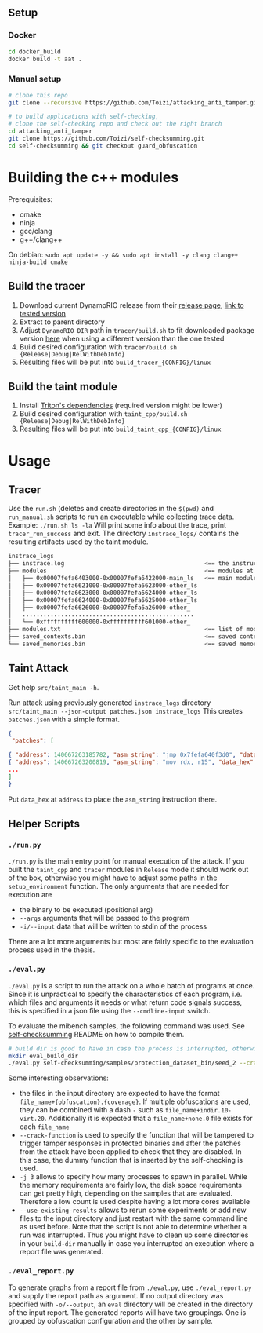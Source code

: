 ## Setup

### Docker
```bash
cd docker_build
docker build -t aat .
```

### Manual setup
```bash
# clone this repo
git clone --recursive https://github.com/Toizi/attacking_anti_tamper.git

# to build applications with self-checking,
# clone the self-checking repo and check out the right branch
cd attacking_anti_tamper
git clone https://github.com/Toizi/self-checksumming.git
cd self-checksumming && git checkout guard_obfuscation
```
# Building the c++ modules
Prerequisites:
- cmake
- ninja
- gcc/clang
- g++/clang++

On debian: `sudo apt update -y && sudo apt install -y clang clang++ ninja-build cmake`


## Build the tracer

1. Download current DynamoRIO release from their [release page](https://github.com/DynamoRIO/dynamorio/releases), [link to tested version](https://github.com/DynamoRIO/dynamorio/releases/download/release_8.0.0-1/DynamoRIO-Linux-8.0.0-1.tar.gz)
2. Extract to parent directory
3. Adjust `DynamoRIO_DIR` path in `tracer/build.sh` to fit downloaded package version [here](https://github.com/Toizi/attacking_anti_tamper/blob/4839aa42296648800b5daeb50666fa4e33fbb977/tracer/build.sh#L19-L24) when using a different version than the one tested
4. Build desired configuration with `tracer/build.sh {Release|Debug|RelWithDebInfo}`
5. Resulting files will be put into `build_tracer_{CONFIG}/linux`

## Build the taint module
1. Install [Triton's dependencies](https://triton.quarkslab.com/documentation/doxygen/#install_sec) (required version might be lower)
2. Build desired configuration with `taint_cpp/build.sh {Release|Debug|RelWithDebInfo}`
3. Resulting files will be put into `build_taint_cpp_{CONFIG}/linux`

# Usage

## Tracer
Use the `run.sh` (deletes and create directories in the `$(pwd)` and `run_manual.sh` scripts to run an executable while collecting trace data.
Example:
`./run.sh ls -la`
Will print some info about the trace, print `tracer_run_success` and exit.
The directory `instrace_logs/` contains the resulting artifacts used by the taint module.

```bash
instrace_logs
├── instrace.log                                        <== the instruction trace
├── modules                                             <== modules at the entry point (binary)
│   ├── 0x00007fefa6403000-0x00007fefa6422000-main_ls   <== main module
│   ├── 0x00007fefa6621000-0x00007fefa6623000-other_ls
│   ├── 0x00007fefa6623000-0x00007fefa6624000-other_ls
│   ├── 0x00007fefa6624000-0x00007fefa6625000-other_ls
│   ├── 0x00007fefa6626000-0x00007fefa6a26000-other_
│   .................................................
│   └── 0xffffffffff600000-0xffffffffff601000-other_
├── modules.txt                                         <== list of modules + address (txt)
├── saved_contexts.bin                                  <== saved context dumps
└── saved_memories.bin                                  <== saved memory dumps
```

## Taint Attack
Get help `src/taint_main -h`.

Run attack using previously generated `instrace_logs` directory
`src/taint_main --json-output patches.json instrace_logs`
This creates `patches.json` with a simple format.
```json
{
 "patches": [

{ "address": 140667263185782, "asm_string": "jmp 0x7fefa640f3d0", "data_hex": "eb58" },
{ "address": 140667263200819, "asm_string": "mov rdx, r15", "data_hex": "4c89fa90" },
...
]
}
```
Put `data_hex` at `address` to place the `asm_string` instruction there.

## Helper Scripts
### `./run.py`
`./run.py` is the main entry point for manual execution of the attack.
If you built the `taint_cpp` and `tracer` modules in `Release` mode it should
work out of the box, otherwise you might have to adjust some paths in
the `setup_environment` function.
The only arguments that are needed for execution are
- the binary to be executed (positional arg)
- `--args` arguments that will be passed to the program
- `-i/--input` data that will be written to stdin of the process

There are a lot more arguments but most are fairly specific to the evaluation
process used in the thesis.

### `./eval.py`
`./eval.py` is a script to run the attack on a whole batch of programs at once.
Since it is unpractical to specify the characteristics of each program, i.e.
which files and arguments it needs or what return code signals success, this
is specified in a json file using the `--cmdline-input` switch.

To evaluate the mibench samples, the following command was used.
See [self-checksumming](https://github.com/Toizi/self-checksumming/tree/guard_obfuscation)
README on how to compile them.
```bash
# build dir is good to have in case the process is interrupted, otherwise /tmp is used
mkdir eval_build_dir
./eval.py self-checksumming/samples/protection_dataset_bin/seed_2 --crack-function mibench_dummy --cmdline-input self-checksumming/samples/cmdline-args/cmdline.json -j 3 --build-dir ./eval_build_dir --use-existing-results -o full_report.json`
```

Some interesting observations:
- the files in the input directory are expected to have the format
`file_name+{obfuscation}.{coverage}`. If multiple obfuscations are used, they
can be combined with a dash `-` such as `file_name+indir.10-virt.20`.
Additionally it is expected that a `file_name+none.0` file exists for each
`file_name`
- `--crack-function` is used to specify the function that will be tampered to
trigger tamper responses in protected binaries and after the patches from the
attack have been applied to check that they are disabled. In this case, the
dummy function that is inserted by the self-checking is used.
- `-j 3` allows to specify how many processes to spawn in parallel. While the
memory requirements are fairly low, the disk space requirements can get pretty
high, depending on the samples that are evaluated. Therefore a low count is used
despite having a lot more cores available
- `--use-existing-results` allows to rerun some experiments or add new files to
the input directory and just restart with the same command line as used before.
Note that the script is not able to determine whether a run was interrupted.
Thus you might have to clean up some directories in your `build-dir` manually
in case you interrupted an execution where a report file was generated.

### `./eval_report.py`
To generate graphs from a report file from `./eval.py`, use `./eval_report.py`
and supply the report path as argument. If no output directory was specified
with `-o/--output`, an `eval` directory will be created in the directory of the
input report.
The generated reports will have two groupings. One is grouped by obfuscation
configuration and the other by sample.
